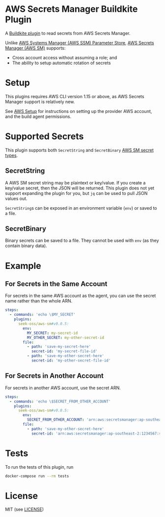 # AWS Secrets Manager Buildkite Plugin

A [Buildkite plugin](https://buildkite.com/docs/agent/v3/plugins) to read secrets from AWS Secrets Manager.

Unlike [AWS Systems Manager (AWS SSM) Parameter Store](https://aws.amazon.com/systems-manager/), [AWS Secrets Manager (AWS SM)](https://aws.amazon.com/secrets-manager/) supports:

 - Cross account access without assuming a role; and
 - The ability to setup automatic rotation of secrets

# Setup

This plugins requires AWS CLI version 1.15 or above, as AWS Secrets Manager support is relatively new.

See [AWS Setup](./AWSSETUP.md) for instructions on setting up the provider AWS account, and the build agent permissions.

# Supported Secrets

This plugin supports both `SecretString` and `SecretBinary` [AWS SM secret types](https://docs.aws.amazon.com/secretsmanager/latest/apireference/API_GetSecretValue.html).

## SecretString

A AWS SM secret string may be plaintext or key/value. If you create a key/value secret, then the JSON will be returned. This plugin does not yet support expanding the plugin for you, but `jq` can be used to pull JSON values out.

`SecretString`s can be exposed in an environment variable (`env`) or saved to a file.

## SecretBinary

Binary secrets can be saved to a file. They cannot be used with `env` (as they contain binary data).

# Example

## For Secrets in the Same Account

For secrets in the same AWS account as the agent, you can use the secret name rather than the whole ARN.

```yml
steps:
  - commands: 'echo \$MY_SECRET'
    plugins:
      seek-oss/aws-sm#v0.0.5:
        env:
          MY_SECRET: my-secret-id
          MY_OTHER_SECRET: my-other-secret-id
        file:
          - path: 'save-my-secret-here'
            secret-id: 'my-secret-file-id'
          - path: 'save-my-other-secret-here'
            secret-id: 'my-other-secret-file-id'
```

## For Secrets in Another Account

For secrets in another AWS account, use the secret ARN.

```yml
steps:
  - commands: 'echo \$SECRET_FROM_OTHER_ACCOUNT'
    plugins:
      seek-oss/aws-sm#v0.0.5:
        env:
          SECRET_FROM_OTHER_ACCOUNT: 'arn:aws:secretsmanager:ap-southeast-2:1234567:secret:my-global-secret'
        file:
          - path: 'save-my-other-secret-here'
            secret-id: 'arn:aws:secretsmanager:ap-southeast-2:1234567:secret:my-global-file-secret'
```

# Tests

To run the tests of this plugin, run
```sh
docker-compose run --rm tests
```

# License

MIT (see [LICENSE](LICENSE))
